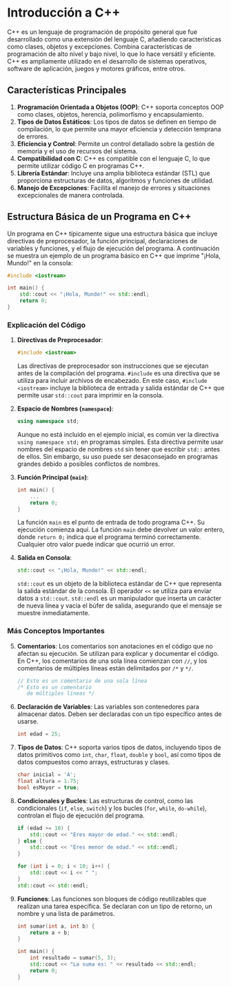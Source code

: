 # **Introducción a C++**

C++ es un lenguaje de programación de propósito general que fue desarrollado como una extensión del lenguaje C, añadiendo características como clases, objetos y excepciones. Combina características de programación de alto nivel y bajo nivel, lo que lo hace versátil y eficiente. C++ es ampliamente utilizado en el desarrollo de sistemas operativos, software de aplicación, juegos y motores gráficos, entre otros.

## **Características Principales**

1. **Programación Orientada a Objetos (OOP)**: C++ soporta conceptos OOP como clases, objetos, herencia, polimorfismo y encapsulamiento.
2. **Tipos de Datos Estáticos**: Los tipos de datos se definen en tiempo de compilación, lo que permite una mayor eficiencia y detección temprana de errores.
3. **Eficiencia y Control**: Permite un control detallado sobre la gestión de memoria y el uso de recursos del sistema.
4. **Compatibilidad con C**: C++ es compatible con el lenguaje C, lo que permite utilizar código C en programas C++.
5. **Librería Estándar**: Incluye una amplia biblioteca estándar (STL) que proporciona estructuras de datos, algoritmos y funciones de utilidad.
6. **Manejo de Excepciones**: Facilita el manejo de errores y situaciones excepcionales de manera controlada.

## **Estructura Básica de un Programa en C++**

Un programa en C++ típicamente sigue una estructura básica que incluye directivas de preprocesador, la función principal, declaraciones de variables y funciones, y el flujo de ejecución del programa. A continuación se muestra un ejemplo de un programa básico en C++ que imprime "¡Hola, Mundo!" en la consola:

```cpp
#include <iostream>

int main() {
    std::cout << "¡Hola, Mundo!" << std::endl;
    return 0;
}
```

### **Explicación del Código**

1. **Directivas de Preprocesador**: 
   ```cpp
   #include <iostream>
   ```
   Las directivas de preprocesador son instrucciones que se ejecutan antes de la compilación del programa. `#include` es una directiva que se utiliza para incluir archivos de encabezado. En este caso, `#include <iostream>` incluye la biblioteca de entrada y salida estándar de C++ que permite usar `std::cout` para imprimir en la consola.

2. **Espacio de Nombres (`namespace`)**:
   ```cpp
   using namespace std;
   ```
   Aunque no está incluido en el ejemplo inicial, es común ver la directiva `using namespace std;` en programas simples. Esta directiva permite usar nombres del espacio de nombres `std` sin tener que escribir `std::` antes de ellos. Sin embargo, su uso puede ser desaconsejado en programas grandes debido a posibles conflictos de nombres.

3. **Función Principal (`main`)**:
   ```cpp
   int main() {
       ...
       return 0;
   }
   ```
   La función `main` es el punto de entrada de todo programa C++. Su ejecución comienza aquí. La función `main` debe devolver un valor entero, donde `return 0;` indica que el programa terminó correctamente. Cualquier otro valor puede indicar que ocurrió un error.

4. **Salida en Consola**:
   ```cpp
   std::cout << "¡Hola, Mundo!" << std::endl;
   ```
   `std::cout` es un objeto de la biblioteca estándar de C++ que representa la salida estándar de la consola. El operador `<<` se utiliza para enviar datos a `std::cout`. `std::endl` es un manipulador que inserta un carácter de nueva línea y vacía el búfer de salida, asegurando que el mensaje se muestre inmediatamente.

### **Más Conceptos Importantes**

5. **Comentarios**:
   Los comentarios son anotaciones en el código que no afectan su ejecución. Se utilizan para explicar y documentar el código. En C++, los comentarios de una sola línea comienzan con `//`, y los comentarios de múltiples líneas están delimitados por `/*` y `*/`.

   ```cpp
   // Esto es un comentario de una sola línea
   /* Esto es un comentario
      de múltiples líneas */
   ```

6. **Declaración de Variables**:
   Las variables son contenedores para almacenar datos. Deben ser declaradas con un tipo específico antes de usarse.

   ```cpp
   int edad = 25;
   ```

7. **Tipos de Datos**:
   C++ soporta varios tipos de datos, incluyendo tipos de datos primitivos como `int`, `char`, `float`, `double` y `bool`, así como tipos de datos compuestos como arrays, estructuras y clases.

   ```cpp
   char inicial = 'A';
   float altura = 1.75;
   bool esMayor = true;
   ```

8. **Condicionales y Bucles**:
   Las estructuras de control, como las condicionales (`if`, `else`, `switch`) y los bucles (`for`, `while`, `do-while`), controlan el flujo de ejecución del programa.

   ```cpp
   if (edad >= 18) {
       std::cout << "Eres mayor de edad." << std::endl;
   } else {
       std::cout << "Eres menor de edad." << std::endl;
   }

   for (int i = 0; i < 10; i++) {
       std::cout << i << " ";
   }
   std::cout << std::endl;
   ```

9. **Funciones**:
   Las funciones son bloques de código reutilizables que realizan una tarea específica. Se declaran con un tipo de retorno, un nombre y una lista de parámetros.

   ```cpp
   int sumar(int a, int b) {
       return a + b;
   }

   int main() {
       int resultado = sumar(5, 3);
       std::cout << "La suma es: " << resultado << std::endl;
       return 0;
   }
   ```
